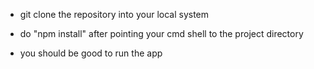 - git clone the repository into your local system
- do "npm install" after pointing your cmd shell to the project directory

- you should be good to run the app
